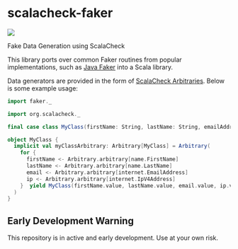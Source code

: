# scalacheck-faker
![](https://github.com/etspaceman/scalacheck-faker/workflows/Scala%20CI/badge.svg)

Fake Data Generation using ScalaCheck

This library ports over common Faker routines from popular implementations, 
such as [Java Faker](https://github.com/DiUS/java-faker) into a Scala library.

Data generators are provided in the form of [ScalaCheck Arbitraries](https://www.scala-exercises.org/scalacheck/arbitrary).
Below is some example usage:

```scala
import faker._

import org.scalacheck._

final case class MyClass(firstName: String, lastName: String, emailAddress: String, ipAddress: String)

object MyClass {
  implicit val myClassArbitrary: Arbitrary[MyClass] = Arbitrary(
    for {
      firstName <- Arbitrary.arbitrary[name.FirstName]
      lastName <- Arbitrary.arbitrary[name.LastName]
      email <- Arbitrary.arbitrary[internet.EmailAddress]
      ip <- Arbitrary.arbitrary[internet.IpV4Address]
    }  yield MyClass(firstName.value, lastName.value, email.value, ip.value)
  )
}
```

## Early Development Warning
This repository is in active and early development. Use at your own risk.
